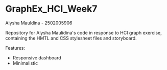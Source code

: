 # GraphEx_HCI_Week7

Alysha Mauldina - 2502005906

Repository for Alysha Maulidina's code in response to HCI graph exercise, containing the HMTL and CSS stylesheet files and storyboard.

Features: 
  - Responsive dashboard
  - Minimalistic
 
 
